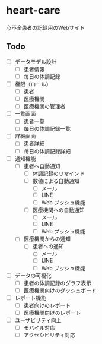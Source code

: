 # heart-care

心不全患者の記録用のWebサイト

## Todo

- [ ] データモデル設計
  - [ ] 患者情報
  - [ ] 毎日の体調記録
- [ ] 権限（ロール）
  - [ ] 患者
  - [ ] 医療機関
  - [ ] 医療機関の管理者
- [ ] 一覧画面
  - [ ] 患者一覧
  - [ ] 毎日の体調記録一覧
- [ ] 詳細画面
  - [ ] 患者詳細
  - [ ] 毎日の体調記録詳細
- [ ] 通知機能
  - [ ] 患者へ自動通知
    - [ ] 体調記録のリマインド
    - [ ] 数値による自動通知
      - [ ] メール
      - [ ] LINE
      - [ ] Web プッシュ機能
    - [ ] 医療機関への自動通知
      - [ ] メール
      - [ ] LINE
      - [ ] Web プッシュ機能
  - [ ] 医療機関からの通知
    - [ ] 患者への通知
      - [ ] メール
      - [ ] LINE
      - [ ] Web プッシュ機能
- [ ] データの可視化
  - [ ] 患者の体調記録のグラフ表示
  - [ ] 医療機関向けのダッシュボード
- [ ] レポート機能
  - [ ] 患者向けのレポート
  - [ ] 医療機関向けのレポート
- [ ] ユーザビリティ向上
  - [ ] モバイル対応
  - [ ] アクセシビリティ対応
